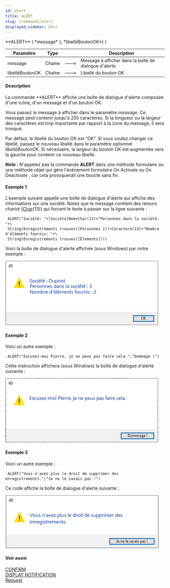 ```yaml
---
id: alert
title: ALERT
slug: /commands/alert
displayed_sidebar: docs
---
```


<!--REF #_command_.ALERT.Syntax-->**ALERT** ( *message* {; *libelléBoutonOK*} )<!-- END REF-->
<!--REF #_command_.ALERT.Params-->
| Paramètre | Type |  | Description |
| --- | --- | --- | --- |
| message | Chaîne | &#x1F852; | Message à afficher dans la boîte de dialogue d'alerte |
| libelléBoutonOK | Chaîne | &#x1F852; | Libellé du bouton OK |

<!-- END REF-->

#### Description 

<!--REF #_command_.ALERT.Summary-->La commande **ALERT** affiche une boîte de dialogue d'alerte composée d'une icône, d'un message et d'un bouton OK.<!-- END REF-->

Vous passez le message à afficher dans le paramètre *message*. Ce message peut contenir jusqu'à 255 caractères. Si la longueur ou la largeur des caractères est trop importante par rapport à la zone du message, il sera tronqué.

Par défaut, le libellé du bouton OK est “OK”. Si vous voulez changer ce libellé, passez le nouveau libellé dans le paramètre optionnel *libelléBoutonOK*. Si nécessaire, la largeur du bouton OK est augmentée vers la gauche pour contenir ce nouveau libellé.

**Note :** N'appelez pas la commande **ALERT** dans une méthode formulaire ou une méthode objet qui gère l'événement formulaire On Activate ou On Deactivate , car cela provoquerait une boucle sans fin.

#### Exemple 1 

L'exemple suivant appelle une boîte de dialogue d'alerte qui affiche des informations sur une société. Notez que le message contient des retours chariot ([Char](char.md)(13)) qui forcent le texte à passer sur la ligne suivante :

```4d
 ALERT("Société: "+[Société]Nom+Char(13)+"Personnes dans la société: "+\
 String(Enregistrements trouves([Personnes ]))+Caractere(13)+"Nombre d'éléments fournis: "+\
 String(Enregistrements trouves([Elements])))
```

Voici la boîte de dialogue d'alerte affichée (sous Windows) par notre exemple :

![](../assets/en/commands/pict4224938.fr.png)

#### Exemple 2 

Voici un autre exemple :

```4d
 ALERT("Excusez-moi Pierre, je ne peux pas faire cela.";"Dommage !")
```

Cette instruction affichera (sous Windows) la boîte de dialogue d'alerte suivante :

![](../assets/en/commands/pict4224959.fr.png)

#### Exemple 3 

Voici un autre exemple :

```4d
 ALERT("Vous n'avez plus le droit de supprimer des enregistrements.";"Je ne le savais pas !")
```

Ce code affiche la boîte de dialogue d'alerte suivante :

![](../assets/en/commands/pict4224968.fr.png)

#### Voir aussi 

[CONFIRM](confirm.md)  
[DISPLAY NOTIFICATION](display-notification.md)  
[Request](request.md)  